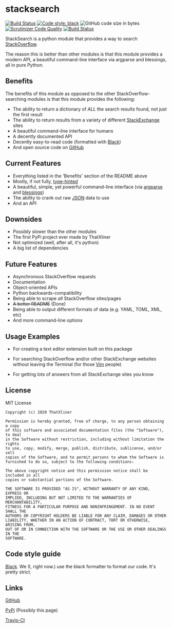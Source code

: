 # stacksearch

[![Build Status](https://travis-ci.com/ThatXliner/stacksearch.svg?branch=master)](https://travis-ci.com/ThatXliner/stacksearch) [![Code style: black](https://img.shields.io/badge/code%20style-black-000000.svg)](https://github.com/psf/black) ![GitHub code size in bytes](https://img.shields.io/github/languages/code-size/ThatXliner/stacksearch) [![Scrutinizer Code Quality](https://scrutinizer-ci.com/g/ThatXliner/stacksearch/badges/quality-score.png?b=master)](https://scrutinizer-ci.com/g/ThatXliner/stacksearch/?branch=master) [![Build Status](https://scrutinizer-ci.com/g/ThatXliner/stacksearch/badges/build.png?b=master)](https://scrutinizer-ci.com/g/ThatXliner/stacksearch/build-status/master)

StackSearch is a python module that provides a way to search [StackOverflow](https://stackoverflow.com/).

The reason this is better than other modules is that this module provides a modern API, a beautiful command-line interface via argparse and blessings, all in pure Python.

## Benefits

The benefits of this module as opposed to the other StackOverflow-searching modules is that this module provides the following:

- The ability to return a dictionary of _ALL_ the search results found, not just the first result
- The ability to return results from a variety of different [StackExchange](https://stackexchange.com/) sites
- A beautiful command-line interface for humans
- A decently documented API
- Decently easy-to-read code (formatted with [Black](https://github.com/psf/black))
- And open source code on [GitHub](https://github.com/ThatXliner/stacksearch/tree/Stable)

## Current Features

- Everything listed in the 'Benefits' section of the README above
- Mostly, if not fully, [type-hinted](https://www.python.org/dev/peps/pep-0585/)
- A beautiful, simple, yet powerful command-line interface (via [argparse](https://docs.python.org/3/library/argparse.html) and [blessings](https://pypi.org/project/blessings/))
- The ability to crank out raw [JSON](https://www.json.org/json-en.html) data to use
- And an API

## Downsides

- Possibly slower than the other modules
- The first PyPi project ever made by ThatXliner
- Not optimized (well, after all, it's python)
- A big list of dependencies

## Future Features

- Asynchronous StackOverflow requests
- Documentation
- Object-oriented APIs
- Python backwards-compatibility
- Being able to scrape _all_ StackOverflow sites/pages
- ~~A better README~~ (Done)
- Being able to output different formats of data (e.g. YAML, TOML, XML, etc)
- And more command-line options

## Usage Examples

- For creating a text editor extension built on this package

- For searching StackOverflow and/or other StackExchange websites without leaving the Terminal (for those [Vim](https://www.vim.org/) people)

- For getting lots of answers from all StackExchange sites you know

## License

MIT License

```text
Copyright (c) 2020 ThatXliner

Permission is hereby granted, free of charge, to any person obtaining a copy
of this software and associated documentation files (the "Software"), to deal
in the Software without restriction, including without limitation the rights
to use, copy, modify, merge, publish, distribute, sublicense, and/or sell
copies of the Software, and to permit persons to whom the Software is
furnished to do so, subject to the following conditions:

The above copyright notice and this permission notice shall be included in all
copies or substantial portions of the Software.

THE SOFTWARE IS PROVIDED "AS IS", WITHOUT WARRANTY OF ANY KIND, EXPRESS OR
IMPLIED, INCLUDING BUT NOT LIMITED TO THE WARRANTIES OF MERCHANTABILITY,
FITNESS FOR A PARTICULAR PURPOSE AND NONINFRINGEMENT. IN NO EVENT SHALL THE
AUTHORS OR COPYRIGHT HOLDERS BE LIABLE FOR ANY CLAIM, DAMAGES OR OTHER
LIABILITY, WHETHER IN AN ACTION OF CONTRACT, TORT OR OTHERWISE, ARISING FROM,
OUT OF OR IN CONNECTION WITH THE SOFTWARE OR THE USE OR OTHER DEALINGS IN THE
SOFTWARE.
```

## Code style guide

[Black](https://github.com/psf/black). We (I, right now.) use the black formatter to format our code. It's pretty strict.

## Links

[GitHub](https://github.com/ThatXliner/stacksearch/tree/Stable)

[PyPi](https://pypi.org/project/stacksearch/) (Possibly this page)

[Travis-CI](https://travis-ci.com/github/ThatXliner/stacksearch)
